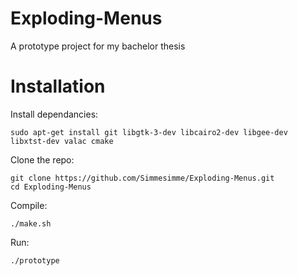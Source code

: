 Exploding-Menus
===============

A prototype project for my bachelor thesis

Installation
===============


Install dependancies:

~~~~
sudo apt-get install git libgtk-3-dev libcairo2-dev libgee-dev libxtst-dev valac cmake
~~~~

Clone the repo:

~~~~
git clone https://github.com/Simmesimme/Exploding-Menus.git
cd Exploding-Menus 
~~~~


Compile:

~~~~
./make.sh
~~~~

Run:

~~~~
./prototype
~~~~
